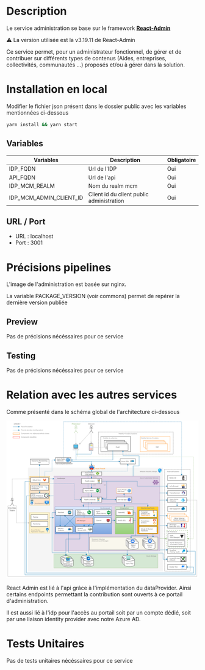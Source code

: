# Description

Le service administration se base sur le framework **[React-Admin](https://marmelab.com/react-admin/)**

⚠ La version utilisée est la v3.19.11 de React-Admin

Ce service permet, pour un administrateur fonctionnel, de gérer et de contribuer sur différents types de contenus (Aides, entreprises, collectivités, communautés ...) proposés et/ou à gérer dans la solution.

# Installation en local

Modifier le fichier json présent dans le dossier public avec les variables mentionnées ci-dessous

```sh
yarn install && yarn start
```

## Variables

| Variables               | Description                               | Obligatoire |
| ----------------------- | ----------------------------------------- | ----------- |
| IDP_FQDN                | Url de l'IDP                              | Oui         |
| API_FQDN                | Url de l'api                              | Oui         |
| IDP_MCM_REALM           | Nom du realm mcm                          | Oui         |
| IDP_MCM_ADMIN_CLIENT_ID | Client id du client public administration | Oui         |

## URL / Port

- URL : localhost
- Port : 3001

# Précisions pipelines

L'image de l'administration est basée sur nginx.

La variable PACKAGE_VERSION (voir commons) permet de repérer la dernière version publiée

## Preview

Pas de précisions nécéssaires pour ce service

## Testing

Pas de précisions nécéssaires pour ce service

# Relation avec les autres services

Comme présenté dans le schéma global de l'architecture ci-dessous

![technicalArchitecture](../docs/assets/MOB-CME_Archi_technique_detaillee.png)

React Admin est lié à l'api grâce à l'implémentation du dataProvider. Ainsi certains endpoints permettant la contribution sont ouverts à ce portail d'administration.

Il est aussi lié à l'idp pour l'accès au portail soit par un compte dédié, soit par une liaison identity provider avec notre Azure AD.

# Tests Unitaires

Pas de tests unitaires nécéssaires pour ce service
